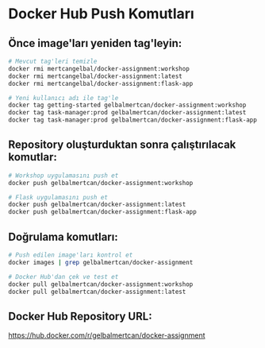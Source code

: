 # Docker Hub Push Komutları

## Önce image'ları yeniden tag'leyin:

```bash
# Mevcut tag'leri temizle
docker rmi mertcangelbal/docker-assignment:workshop
docker rmi mertcangelbal/docker-assignment:latest
docker rmi mertcangelbal/docker-assignment:flask-app

# Yeni kullanıcı adı ile tag'le
docker tag getting-started gelbalmertcan/docker-assignment:workshop
docker tag task-manager:prod gelbalmertcan/docker-assignment:latest
docker tag task-manager:prod gelbalmertcan/docker-assignment:flask-app
```

## Repository oluşturduktan sonra çalıştırılacak komutlar:

```bash
# Workshop uygulamasını push et
docker push gelbalmertcan/docker-assignment:workshop

# Flask uygulamasını push et
docker push gelbalmertcan/docker-assignment:latest
docker push gelbalmertcan/docker-assignment:flask-app
```

## Doğrulama komutları:

```bash
# Push edilen image'ları kontrol et
docker images | grep gelbalmertcan/docker-assignment

# Docker Hub'dan çek ve test et
docker pull gelbalmertcan/docker-assignment:workshop
docker pull gelbalmertcan/docker-assignment:latest
```

## Docker Hub Repository URL:
https://hub.docker.com/r/gelbalmertcan/docker-assignment 